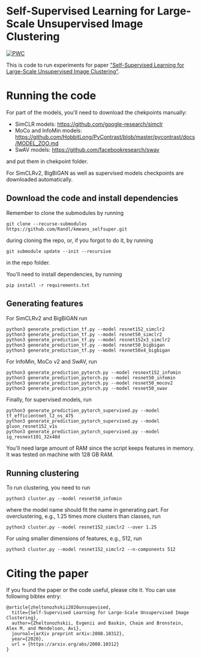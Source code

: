 # Self-Supervised Learning for Large-Scale Unsupervised Image Clustering
[![PWC](https://img.shields.io/endpoint.svg?url=https://paperswithcode.com/badge/self-supervised-learning-for-large-scale/unsupervised-image-classification-on-imagenet)](https://paperswithcode.com/sota/unsupervised-image-classification-on-imagenet?p=self-supervised-learning-for-large-scale)

This is code to run experiments for paper ["Self-Supervised Learning for Large-Scale Unsupervised Image Clustering"](https://arxiv.org/abs/2008.10312).

# Running the code
For part of the models, you'll need to download the chekpoints manually:
- SimCLR models: https://github.com/google-research/simclr
- MoCo and InfoMin models: https://github.com/HobbitLong/PyContrast/blob/master/pycontrast/docs/MODEL_ZOO.md
- SwAV models: https://github.com/facebookresearch/swav

and put them in chekpoint folder.

For SimCLRv2, BigBiGAN as well as supervised models checkpoints are downloaded automatically.

## Download the code and install dependencies
Remember to clone the submodules by running 
```
git clone --recurse-submodules https://github.com/Randl/kmeans_selfsuper.git
```
during cloning the repo, or, if you forgot to do it, by running 
```
git submodule update --init --recursive
```
in the repo folder.

You'll need to install dependencies, by running
```
pip install -r requirements.txt
```
## Generating features
For SimCLRv2 and BigBiGAN run
```
python3 generate_prediction_tf.py --model resnet152_simclr2
python3 generate_prediction_tf.py --model resnet50_simclr2
python3 generate_prediction_tf.py --model resnet152x3_simclr2
python3 generate_prediction_tf.py --model resnet50_bigbigan
python3 generate_prediction_tf.py --model revnet50x4_bigbigan
```
For InfoMin, MoCo v2 and SwAV, run
```
python3 generate_prediction_pytorch.py --model resnext152_infomin
python3 generate_prediction_pytorch.py --model resnet50_infomin
python3 generate_prediction_pytorch.py --model resnet50_mocov2
python3 generate_prediction_pytorch.py --model resnet50_swav
```
Finally, for supervised models, run
```
python3 generate_prediction_pytorch_supervised.py --model tf_efficientnet_l2_ns_475
python3 generate_prediction_pytorch_supervised.py --model gluon_resnet152_v1s
python3 generate_prediction_pytorch_supervised.py --model ig_resnext101_32x48d
```
You'll need large amount of RAM since the script keeps features in memory. It was tested on machine with 128 GB RAM.
## Running clustering
To run clustering, you need to run
```
python3 cluster.py --model resnet50_infomin
```
where the model name should fit the name in generating part. For overclustering, e.g., 1.25 times more clusters 
than classes, run
```
python3 cluster.py --model resnet152_simclr2 --over 1.25
```
For using smaller dimensions of features, e.g., 512, run
```
python3 cluster.py --model resnet152_simclr2 --n-components 512
```
# Citing the paper
If you found the paper or the code useful, please cite it. You can use following bibtex entry:
```
@article{zheltonozhskii2020unsupevised,
  title={Self-Supervised Learning for Large-Scale Unsupervised Image Clustering},
  author={Zheltonozhskii, Evgenii and Baskin, Chaim and Bronstein, Alex M. and Mendelson, Avi},
  journal={arXiv preprint arXiv:2008.10312},
  year={2020},
  url = {https://arxiv.org/abs/2008.10312}
}
```